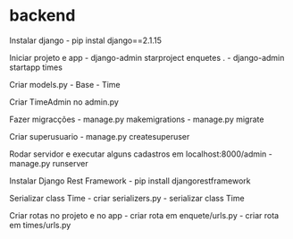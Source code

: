 # backend

Instalar django
    - pip instal django==2.1.15

Iniciar projeto e app
    - django-admin starproject enquetes .
    - django-admin startapp times

Criar models.py
    - Base
    - Time

Criar TimeAdmin no admin.py

Fazer migracções
    - manage.py makemigrations
    - manage.py migrate

Criar superusuario
    - manage.py createsuperuser

Rodar servidor e executar alguns cadastros em localhost:8000/admin
    - manage.py runserver

Instalar Django Rest Framework
    - pip install djangorestframework

Serializar class Time
    - criar serializers.py
    - serializar class Time

Criar rotas no projeto e no app
    - criar rota em enquete/urls.py
    - criar rota em times/urls.py
